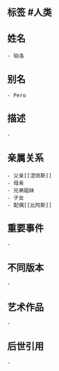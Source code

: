 ## 标签  #人类
## 姓名
	- 珀洛
## 别名
	- Pero
## 描述
	-
## 亲属关系
	- 父亲[[涅琉斯]]
	- 母亲
	- 兄弟姐妹
	- 子女
	- 配偶[[比阿斯]]
## 重要事件
	-
## 不同版本
	-
## 艺术作品
	-
## 后世引用
	-
